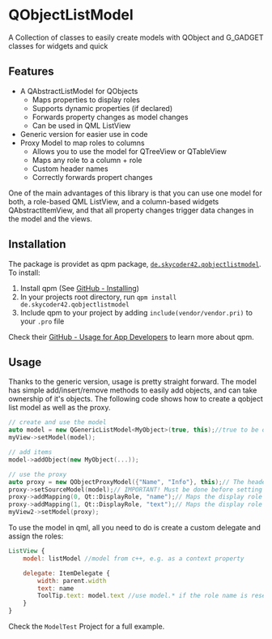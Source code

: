 # QObjectListModel
A Collection of classes to easily create models with QObject and G_GADGET classes for widgets and quick

## Features
- A QAbstractListModel for QObjects
	- Maps properties to display roles
	- Supports dynamic properties (if declared)
	- Forwards property changes as model changes
	- Can be used in QML ListView
- Generic version for easier use in code
- Proxy Model to map roles to columns
	- Allows you to use the model for QTreeView or QTableView
	- Maps any role to a column + role
	- Custom header names
	- Correctly forwards propert changes
	
One of the main advantages of this library is that you can use one model for both, a role-based QML ListView, and a column-based widgets QAbstractItemView, and that all property changes trigger data changes in the model and the views.

## Installation
The package is providet as qpm package, [`de.skycoder42.qobjectlistmodel`](https://www.qpm.io/packages/de.skycoder42.qobjectlistmodel/index.html). To install:

1. Install qpm (See [GitHub - Installing](https://github.com/Cutehacks/qpm/blob/master/README.md#installing))
2. In your projects root directory, run `qpm install de.skycoder42.qobjectlistmodel`
3. Include qpm to your project by adding `include(vendor/vendor.pri)` to your `.pro` file

Check their [GitHub - Usage for App Developers](https://github.com/Cutehacks/qpm/blob/master/README.md#usage-for-app-developers) to learn more about qpm.

## Usage
Thanks to the generic version, usage is pretty straight forward. The model has simple add/insert/remove methods to easily add objects, and can take ownership of it's objects. The following code shows how to create a qobject list model as well as the proxy.
```cpp
// create and use the model
auto model = new QGenericListModel<MyObject>(true, this);//true to be owner of objects
myView->setModel(model);

// add items
model->addObject(new MyObject(...));

// use the proxy
auto proxy = new QObjectProxyModel({"Name", "Info"}, this);// The headers. In this case 2 colums with the given headers are created
proxy->setSourceModel(model);// IMPORTANT! Must be done before setting up the mappings
proxy->addMapping(0, Qt::DisplayRole, "name");// Maps the display role of column 0 to the "name" role of the source model
proxy->addMapping(1, Qt::DisplayRole, "text");// Maps the display role of column 1 to the "text" role of the source model
myView2->setModel(proxy);
```

To use the model in qml, all you need to do is create a custom delegate and assign the roles:
```qml
ListView {
	model: listModel //model from c++, e.g. as a context property

	delegate: ItemDelegate {
		width: parent.width
		text: name
		ToolTip.text: model.text //use model.* if the role name is reserved
	}
}

```

Check the `ModelTest` Project for a full example.